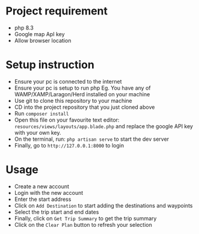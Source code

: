 # Project requirement
- php 8.3
- Google map ApI key
- Allow browser location

# Setup instruction

- Ensure your pc is connected to the internet
- Ensure your pc is setup to run php Eg. You have any of WAMP/XAMP/Laragon/Herd installed on your machine
- Use git to clone this repository to your machine
- CD into the project repository that you just cloned above
- Run `composer install`
- Open this file on your favourite text editor: `resources/views/layouts/app.blade.php` and replace the google API key with your own key.
- On the terminal, run: `php artisan serve` to start the dev server
- Finally, go to `http://127.0.0.1:8000` to login


# Usage
- Create a new account
- Login with the new account
- Enter the start address
- Click on `Add Destination` to start adding the destinations and waypoints
- Select the trip start and end dates
- Finally, click on `Get Trip Summary` to get the trip summary
- Click on the `Clear Plan` button to refresh your selection